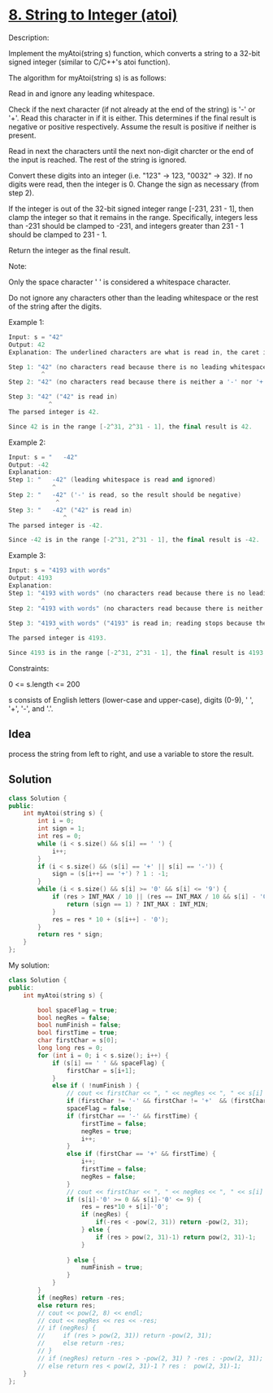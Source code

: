 # [8. String to Integer (atoi)](https://leetcode.com/problems/string-to-integer-atoi/)

Description:

Implement the myAtoi(string s) function, which converts a string to a 32-bit signed integer (similar to C/C++'s atoi function).

The algorithm for myAtoi(string s) is as follows:

Read in and ignore any leading whitespace.

Check if the next character (if not already at the end of the string) is '-' or '+'. Read this character in if it is either. This determines if the final result is negative or positive respectively. Assume the result is positive if neither is present.


Read in next the characters until the next non-digit charcter or the end of the input is reached. The rest of the string is ignored.

Convert these digits into an integer (i.e. "123" -> 123, "0032" -> 32). If no digits were read, then the integer is 0. Change the sign as necessary (from step 2).

If the integer is out of the 32-bit signed integer range [-231, 231 - 1], then clamp the integer so that it remains in the range. Specifically, integers less than -231 should be clamped to -231, and integers greater than 231 - 1 should be clamped to 231 - 1.

Return the integer as the final result.

Note:

Only the space character ' ' is considered a whitespace character.

Do not ignore any characters other than the leading whitespace or the rest of the string after the digits.


Example 1:

```cpp
Input: s = "42"
Output: 42
Explanation: The underlined characters are what is read in, the caret is the current reader position.

Step 1: "42" (no characters read because there is no leading whitespace)
         ^
Step 2: "42" (no characters read because there is neither a '-' nor '+')

Step 3: "42" ("42" is read in)
           ^
The parsed integer is 42.

Since 42 is in the range [-2^31, 2^31 - 1], the final result is 42.
```

Example 2:

```cpp
Input: s = "   -42"
Output: -42
Explanation:
Step 1: "   -42" (leading whitespace is read and ignored)
            ^
Step 2: "   -42" ('-' is read, so the result should be negative)
             ^
Step 3: "   -42" ("42" is read in)
               ^
The parsed integer is -42.

Since -42 is in the range [-2^31, 2^31 - 1], the final result is -42.
```

Example 3:

```cpp
Input: s = "4193 with words"
Output: 4193
Explanation:
Step 1: "4193 with words" (no characters read because there is no leading whitespace)
         ^
Step 2: "4193 with words" (no characters read because there is neither a '-' nor '+')

Step 3: "4193 with words" ("4193" is read in; reading stops because the next character is a non-digit)
             ^
The parsed integer is 4193.

Since 4193 is in the range [-2^31, 2^31 - 1], the final result is 4193.
```

Constraints:

0 <= s.length <= 200

s consists of English letters (lower-case and upper-case), digits (0-9), ' ', '+', '-', and '.'.

## Idea

process the string from left to right, and use a variable to store the result.

## Solution

```cpp
class Solution {
public:
    int myAtoi(string s) {
        int i = 0;
        int sign = 1;
        int res = 0;
        while (i < s.size() && s[i] == ' ') {
            i++;
        }
        if (i < s.size() && (s[i] == '+' || s[i] == '-')) {
            sign = (s[i++] == '+') ? 1 : -1;
        }
        while (i < s.size() && s[i] >= '0' && s[i] <= '9') {
            if (res > INT_MAX / 10 || (res == INT_MAX / 10 && s[i] - '0' > 7)) {
                return (sign == 1) ? INT_MAX : INT_MIN;
            }
            res = res * 10 + (s[i++] - '0');
        }
        return res * sign;
    }
};
```

My solution:

```cpp
class Solution {
public:
    int myAtoi(string s) {

        bool spaceFlag = true;
        bool negRes = false;
        bool numFinish = false;
        bool firstTime = true;
        char firstChar = s[0];
        long long res = 0;
        for (int i = 0; i < s.size(); i++) {
            if (s[i] == ' ' && spaceFlag) {
                firstChar = s[i+1];
            }
            else if ( !numFinish ) {
                // cout << firstChar << ", " << negRes << ", " << s[i] << endl;
                if (firstChar != '-' && firstChar != '+'  && (firstChar -'0' < 0 || firstChar -'9' > 0 )) return 0;
                spaceFlag = false;
                if (firstChar == '-' && firstTime) {
                    firstTime = false;
                    negRes = true;
                    i++;
                }
                else if (firstChar == '+' && firstTime) {
                    i++;
                    firstTime = false;
                    negRes = false;
                }
                // cout << firstChar << ", " << negRes << ", " << s[i] << endl;
                if (s[i]-'0' >= 0 && s[i]-'0' <= 9) {
                    res = res*10 + s[i]-'0';
                    if (negRes) {
                        if(-res < -pow(2, 31)) return -pow(2, 31);
                    } else {
                        if (res > pow(2, 31)-1) return pow(2, 31)-1;
                    }
                    
                } else {
                    numFinish = true;
                }               
            } 
        }
        if (negRes) return -res;
        else return res;        
        // cout << pow(2, 8) << endl;
        // cout << negRes << res << -res;
        // if (negRes) {
        //     if (res > pow(2, 31)) return -pow(2, 31);
        //     else return -res;
        // }
        // if (negRes) return -res > -pow(2, 31) ? -res : -pow(2, 31);
        // else return res < pow(2, 31)-1 ? res :  pow(2, 31)-1;
    }
};
```

